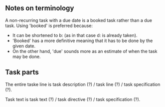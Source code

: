 ## Notes on terminology

A non-recurring task with a due date is a booked task rather than a due task. Using 'booked' is preferred because:

* It can be shortened to b: (as in that case d: is already taken).
* 'Booked' has a more definitive meaning that it has to be done by the given date.
* On the other hand, 'due' sounds more as an estimate of when the task may be done.

## Task parts

The entire taske line is task description (?) / task line (?) / task specification (?).

Task text is task text (?) / task directive (?) / task specification (?).
